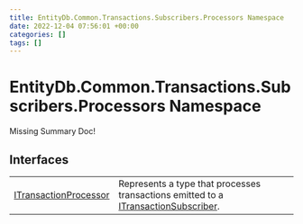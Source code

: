 ```yaml
---
title: EntityDb.Common.Transactions.Subscribers.Processors Namespace
date: 2022-12-04 07:56:01 +00:00
categories: []
tags: []
---
```


# EntityDb.Common.Transactions.Subscribers.Processors Namespace
Missing Summary Doc!
## Interfaces
<table><tr><td><a href='dotnet./entitydb.common.transactions.subscribers.processors.itransactionprocessor'>ITransactionProcessor</a></td><td>
Represents a type that processes transactions emitted to a <a href='dotnet./entitydb.abstractions.transactions.itransactionsubscriber'>ITransactionSubscriber</a>.
</td></tr></table>
